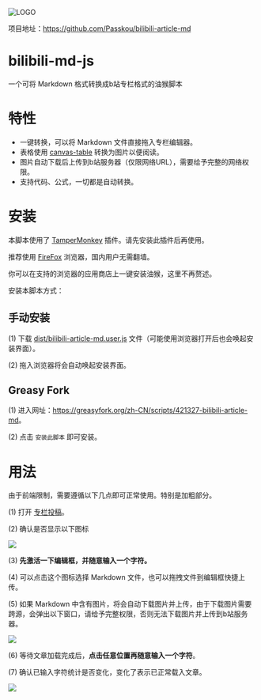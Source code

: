 ![LOGO](https://pic.imgdb.cn/item/601ec9183ffa7d37b3a637a7.png)

项目地址：<https://github.com/Passkou/bilibili-article-md>

# bilibili-md-js

一个可将 Markdown 格式转换成b站专栏格式的油猴脚本

# 特性

+ 一键转换，可以将 Markdown 文件直接拖入专栏编辑器。
+ 表格使用 [canvas-table](https://www.npmjs.com/package/canvas-table) 转换为图片以便阅读。
+ 图片自动下载后上传到b站服务器（仅限网络URL），需要给予完整的网络权限。
+ 支持代码、公式，一切都是自动转换。

# 安装

本脚本使用了 [TamperMonkey](https://www.tampermonkey.net/) 插件。请先安装此插件后再使用。

推荐使用 [FireFox](https://www.firefox.com.cn/) 浏览器，国内用户无需翻墙。

你可以在支持的浏览器的应用商店上一键安装油猴，这里不再赘述。

安装本脚本方式：

## 手动安装

(1) 下载 [dist/bilibili-article-md.user.js](https://raw.githubusercontent.com/Passkou/bilibili-article-md/main/dist/bilibili-article-md.user.js) 文件（可能使用浏览器打开后也会唤起安装界面）。

(2) 拖入浏览器将会自动唤起安装界面。

## Greasy Fork

(1) 进入网址：<https://greasyfork.org/zh-CN/scripts/421327-bilibili-article-md>。

(2) 点击 `安装此脚本` 即可安装。

# 用法

由于前端限制，需要遵循以下几点即可正常使用。特别是加粗部分。

(1) 打开 [专栏投稿](https://member.bilibili.com/platform/upload/text/edit)。

(2) 确认是否显示以下图标

![](https://pic.imgdb.cn/item/601ec9b43ffa7d37b3a67893.jpg)

(3) **先激活一下编辑框，并随意输入一个字符。**

(4) 可以点击这个图标选择 Markdown 文件，也可以拖拽文件到编辑框快捷上传。

(5) 如果 Markdown 中含有图片，将会自动下载图片并上传，由于下载图片需要跨源，会弹出以下窗口，请给予完整权限，否则无法下载图片并上传到b站服务器。

![](https://pic.imgdb.cn/item/601ecaed3ffa7d37b3a6f024.jpg)

(6) 等待文章加载完成后，**点击任意位置再随意输入一个字符**。

(7) 确认已输入字符统计是否变化，变化了表示已正常载入文章。

![](https://pic.imgdb.cn/item/601eca5e3ffa7d37b3a6b910.jpg)